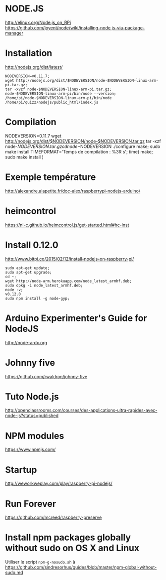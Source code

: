 



**NODE.JS**
===========


<http://elinux.org/Node.js_on_RPi>
<https://github.com/joyent/node/wiki/installing-node.js-via-package-manager>


# Installation
<http://nodejs.org/dist/latest/>


	NODEVERSION=v0.11.7;
	wget http://nodejs.org/dist/$NODEVERSION/node-$NODEVERSION-linux-arm-pi.tar.gz;
	tar -xvzf node-$NODEVERSION-linux-arm-pi.tar.gz;
	node-$NODEVERSION-linux-arm-pi/bin/node --version;
	/home/pi/node-$NODEVERSION-linux-arm-pi/bin/node     /home/pi/quizz/nodejs/public_html/index.js


# Compilation

NODEVERSION=0.11.7
wget http://nodejs.org/dist/$NODEVERSION/node-$NODEVERSION.tar.gz
tar -xzf node-$NODEVERSION.tar.gz
cd node-$NODEVERSION
./configure
make; sudo make install
TIMEFORMAT='Temps de compilation : %3R s'; time( make; sudo make install )


# Exemple température

<http://alexandre.alapetite.fr/doc-alex/raspberrypi-nodejs-arduino/>


# heimcontrol
<https://ni-c.github.io/heimcontrol.js/get-started.html#hc-inst>


# Install 0.12.0

<http://www.bitpi.co/2015/02/12/install-nodejs-on-raspberry-pi/>

	sudo apt-get update;
	sudo apt-get upgrade;
	cd ~;
	wget http://node-arm.herokuapp.com/node_latest_armhf.deb;
	sudo dpkg -i node_latest_armhf.deb;
	node -v;
	v0.12.0
	sudo npm install -g node-gyp;


# Arduino Experimenter's Guide for NodeJS

<http://node-ardx.org>


# Johnny five

<https://github.com/rwaldron/johnny-five>


# Tuto Node.js

<http://openclassrooms.com/courses/des-applications-ultra-rapides-avec-node-js?status=published>


# NPM modules

<https://www.npmjs.com/>


# Startup

<http://weworkweplay.com/play/raspberry-pi-nodejs/>


# Run Forever

<https://github.com/mcreed/raspberry-preserve>


# Install npm packages globally without sudo on OS X and Linux

Utiliser le script `npm-g-nosudo.sh` à <https://github.com/sindresorhus/guides/blob/master/npm-global-without-sudo.md>

